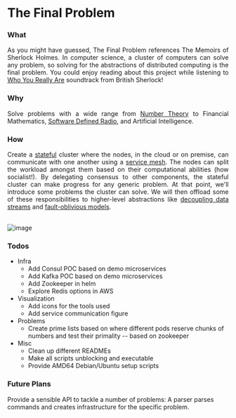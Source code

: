 # The Final Problem

### What
<div align="justify"> As you might have guessed, The Final Problem references The Memoirs of Sherlock Holmes. In computer science, a cluster of computers can solve any problem, so solving for the abstractions of distributed computing is the final problem. You could enjoy reading about this project while listening to <a href="https://youtu.be/uorGmVFwNQI?si=qKTMRNN-vwvqRQkY">Who You Really Are</a> soundtrack from British Sherlock! </div>

### Why
<div align="justify">
Solve problems with a wide range from <a href="https://en.wikipedia.org/wiki/Number_theory">Number Theory</a> to Financial Mathematics, <a href="https://en.wikipedia.org/wiki/Software-defined_radio">Software Defined Radio</a>, and Artificial Intelligence.
</div>

### How
<div align="justify">
Create a <a href="https://en.wikipedia.org/wiki/State_(computer_science)">stateful</a> cluster where the nodes, in the cloud or on premise, can communicate with one another using a <a href="https://en.wikipedia.org/wiki/Service_mesh">service mesh</a>. The nodes can split the workload amongst them based on their computational abilities (how socialist!). By delegating consensus to other components, the stateful cluster can make progress for any generic problem. At that point, we'll introduce some problems the cluster can solve. We will then offload some of these responsibilities to higher-level abstractions like <a href="https://kafka.apache.org/">decoupling data streams</a> and <a href="https://kafka.apache.org/(https://cadenceworkflow.io/)">fault-oblivious models</a>.
</div>
<br/>

![image](https://github.com/shehio/the-final-problem/assets/4094464/fd77053b-dadf-4cb3-afd1-5cc7b47e08b4)

### Todos
- Infra
  - Add Consul POC based on demo microservices
  - Add Kafka POC based on demo microservices
  - Add Zookeeper in helm
  - Explore Redis options in AWS
- Visualization
  - Add icons for the tools used
  - Add service communication figure
- Problems
  - Create prime lists based on where different pods reserve chunks of numbers and test their primality -- based on zookeeper
- Misc
  - Clean up different READMEs
  - Make all scripts unblocking and executable
  - Provide AMD64 Debian/Ubuntu setup scripts
 
 ### Future Plans
 Provide a sensible API to tackle a number of problems: A parser parses commands and creates infrastructure for the specific problem.
